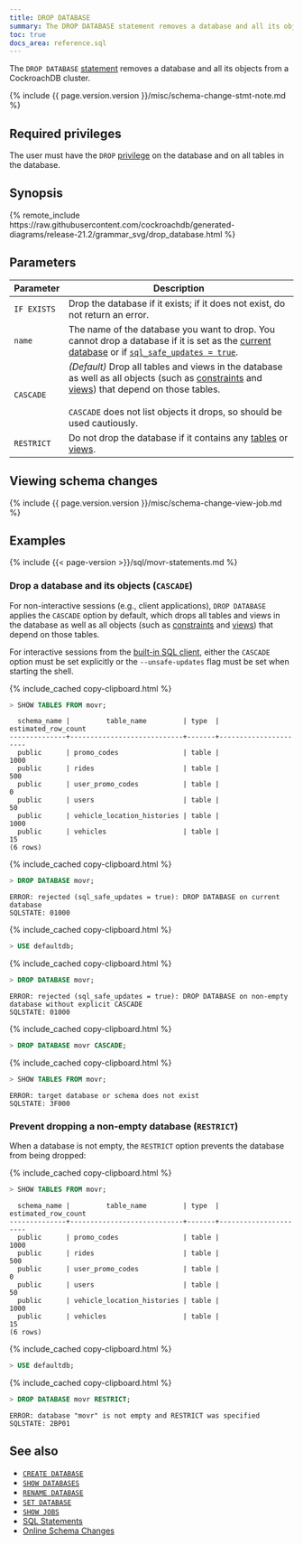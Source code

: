 ```yaml
---
title: DROP DATABASE
summary: The DROP DATABASE statement removes a database and all its objects from a CockroachDB cluster.
toc: true
docs_area: reference.sql
---
```


The `DROP DATABASE` [statement](sql-statements.html) removes a database and all its objects from a CockroachDB cluster.

{% include {{ page.version.version }}/misc/schema-change-stmt-note.md %}

## Required privileges

The user must have the `DROP` [privilege](security-reference/authorization.html#managing-privileges) on the database and on all tables in the database.

## Synopsis

<div>{% remote_include https://raw.githubusercontent.com/cockroachdb/generated-diagrams/release-21.2/grammar_svg/drop_database.html %}</div>

## Parameters

Parameter | Description
----------|------------
`IF EXISTS`   | Drop the database if it exists; if it does not exist, do not return an error.
`name`  | The name of the database you want to drop. You cannot drop a database if it is set as the [current database](sql-name-resolution.html#current-database) or if [`sql_safe_updates = true`](set-vars.html).
`CASCADE` | _(Default)_ Drop all tables and views in the database as well as all objects (such as [constraints](constraints.html) and [views](views.html)) that depend on those tables.<br><br>`CASCADE` does not list objects it drops, so should be used cautiously.
`RESTRICT` | Do not drop the database if it contains any [tables](create-table.html) or [views](create-view.html).

## Viewing schema changes

{% include {{ page.version.version }}/misc/schema-change-view-job.md %}

## Examples

{% include {{< page-version >}}/sql/movr-statements.md %}

### Drop a database and its objects (`CASCADE`)

For non-interactive sessions (e.g., client applications), `DROP DATABASE` applies the `CASCADE` option by default, which drops all tables and views in the database as well as all objects (such as [constraints](constraints.html) and [views](views.html)) that depend on those tables.

For interactive sessions from the [built-in SQL client](cockroach-sql.html), either the `CASCADE` option must be set explicitly or the `--unsafe-updates` flag must be set when starting the shell.

{% include_cached copy-clipboard.html %}
~~~ sql
> SHOW TABLES FROM movr;
~~~

~~~
  schema_name |         table_name         | type  | estimated_row_count
--------------+----------------------------+-------+----------------------
  public      | promo_codes                | table |                1000
  public      | rides                      | table |                 500
  public      | user_promo_codes           | table |                   0
  public      | users                      | table |                  50
  public      | vehicle_location_histories | table |                1000
  public      | vehicles                   | table |                  15
(6 rows)
~~~

{% include_cached copy-clipboard.html %}
~~~ sql
> DROP DATABASE movr;
~~~

~~~
ERROR: rejected (sql_safe_updates = true): DROP DATABASE on current database
SQLSTATE: 01000
~~~

{% include_cached copy-clipboard.html %}
~~~ sql
> USE defaultdb;
~~~

{% include_cached copy-clipboard.html %}
~~~ sql
> DROP DATABASE movr;
~~~

~~~
ERROR: rejected (sql_safe_updates = true): DROP DATABASE on non-empty database without explicit CASCADE
SQLSTATE: 01000
~~~

{% include_cached copy-clipboard.html %}
~~~ sql
> DROP DATABASE movr CASCADE;
~~~

{% include_cached copy-clipboard.html %}
~~~ sql
> SHOW TABLES FROM movr;
~~~

~~~
ERROR: target database or schema does not exist
SQLSTATE: 3F000
~~~

### Prevent dropping a non-empty database (`RESTRICT`)

When a database is not empty, the `RESTRICT` option prevents the database from being dropped:

{% include_cached copy-clipboard.html %}
~~~ sql
> SHOW TABLES FROM movr;
~~~

~~~
  schema_name |         table_name         | type  | estimated_row_count
--------------+----------------------------+-------+----------------------
  public      | promo_codes                | table |                1000
  public      | rides                      | table |                 500
  public      | user_promo_codes           | table |                   0
  public      | users                      | table |                  50
  public      | vehicle_location_histories | table |                1000
  public      | vehicles                   | table |                  15
(6 rows)
~~~

{% include_cached copy-clipboard.html %}
~~~ sql
> USE defaultdb;
~~~

{% include_cached copy-clipboard.html %}
~~~ sql
> DROP DATABASE movr RESTRICT;
~~~

~~~
ERROR: database "movr" is not empty and RESTRICT was specified
SQLSTATE: 2BP01
~~~

## See also

- [`CREATE DATABASE`](create-database.html)
- [`SHOW DATABASES`](show-databases.html)
- [`RENAME DATABASE`](rename-database.html)
- [`SET DATABASE`](set-vars.html)
- [`SHOW JOBS`](show-jobs.html)
- [SQL Statements](sql-statements.html)
- [Online Schema Changes](online-schema-changes.html)
